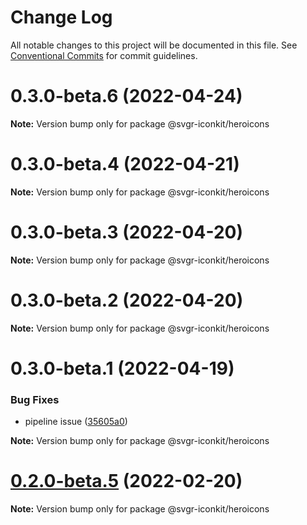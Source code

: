 # Change Log

All notable changes to this project will be documented in this file.
See [Conventional Commits](https://conventionalcommits.org) for commit guidelines.

# 0.3.0-beta.6 (2022-04-24)

**Note:** Version bump only for package @svgr-iconkit/heroicons





# 0.3.0-beta.4 (2022-04-21)

**Note:** Version bump only for package @svgr-iconkit/heroicons





# 0.3.0-beta.3 (2022-04-20)

**Note:** Version bump only for package @svgr-iconkit/heroicons





# 0.3.0-beta.2 (2022-04-20)

**Note:** Version bump only for package @svgr-iconkit/heroicons





# 0.3.0-beta.1 (2022-04-19)


### Bug Fixes

* pipeline issue ([35605a0](https://github.com/svgr-iconkit/svgr-iconkit/commit/35605a00d60b4ec4a944048c9e1e32718a448878))







**Note:** Version bump only for package @svgr-iconkit/heroicons





# [0.2.0-beta.5](https://github.com/svgr-iconkit/svgr-iconkit/compare/v0.2.0-beta.4...v0.2.0-beta.5) (2022-02-20)

**Note:** Version bump only for package @svgr-iconkit/heroicons
